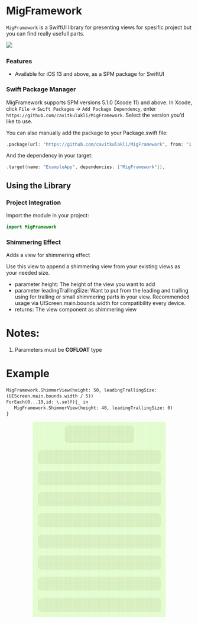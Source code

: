 # MigFramework

`MigFramework` is a SwiftUI library for presenting views for spesific project but you can find really usefull parts.

![](https://img.shields.io/badge/swift%20package%20manager-compatible-green)

### Features

* Available for iOS 13 and above, as a SPM package for SwiftUI

### Swift Package Manager

MigFramework supports SPM versions 5.1.0 (Xcode 11) and above. In Xcode, click `File` -> `Swift Packages` -> `Add Package Dependency`, enter `https://github.com/cavitkulakli/MigFramework`. Select the version you’d like to use.

You can also manually add the package to your Package.swift file:

```swift
.package(url: "https://github.com/cavitkulakli/MigFramework", from: "1.0.0")
```

And the dependency in your target:

```swift
.target(name: "ExampleApp", dependencies: ["MigFramework"]),
```

## Using the Library

### Project Integration

Import the module in your project:

```swift
import MigFramework
```

### Shimmering Effect

Adds a view for shimmering effect

Use this view to append a shimmering view from your existing views as your needed size.

- parameter height: The height of the view you want to add
- parameter leadingTrallingSize: Want to put from the leading and tralling using for tralling or small shimmering parts in your view. Recommended usage via UIScreen.main.bounds.width for compatibility every device.
- returns: The view component as shimmering view

# Notes: #
1. Parameters must be **CGFLOAT** type

# Example #
```
MigFramework.ShimmerView(height: 50, leadingTrallingSize: (UIScreen.main.bounds.width / 5))
ForEach(0...10,id: \.self){_ in
   MigFramework.ShimmerView(height: 40, leadingTrallingSize: 0)
}
```
<p align="center"><img src="./Supplements/shimmering.gif" width="360"/></p>
